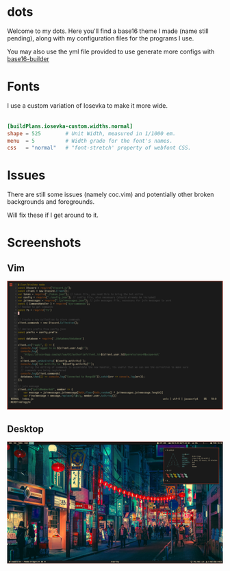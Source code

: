 # dots
Welcome to my dots. 
Here you'll find a base16 theme I made (name still pending), along with my configuration files for the programs I use. 

You may also use the yml file provided to use generate more configs with [base16-builder](https://github.com/base16-builder/base16-builder)

# Fonts
I use a custom variation of Iosevka to make it more wide. 
```toml

[buildPlans.iosevka-custom.widths.normal]
shape = 525        # Unit Width, measured in 1/1000 em.
menu  = 5          # Width grade for the font's names.
css   = "normal"   # "font-stretch' property of webfont CSS.

```

# Issues
There are still some issues (namely coc.vim) and potentially other broken backgrounds and foregrounds. 

Will fix these if I get around to it. 

# Screenshots

## Vim
![Vim](/screenshots/vim.png "Vim")

## Desktop
![Desktop](/screenshots/desktop.png "Desktop")
